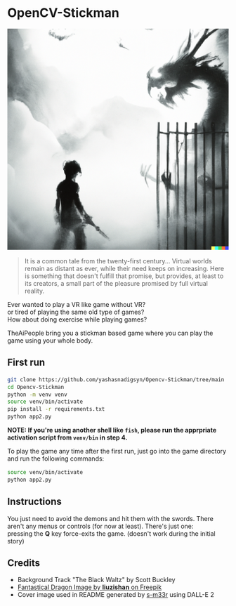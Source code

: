 # OpenCV-Stickman

![cover](./Assets/other/cover.png)

> It is a common tale from the twenty-first century...
> Virtual worlds remain as distant as ever, while their need keeps on increasing.
> Here is something that doesn't fulfill that promise, but provides, at least to its creators,
> a small part of the pleasure promised by full virtual reality.

Ever wanted to play a VR like game without VR?  
or tired of playing the same old type of games?  
How about doing exercise while playing games?  

TheAiPeople bring you a stickman based game where you can play the game using your whole body.  

## First run
```bash
git clone https://github.com/yashasnadigsyn/Opencv-Stickman/tree/main
cd Opencv-Stickman
python -m venv venv
source venv/bin/activate
pip install -r requirements.txt
python app2.py
```

**NOTE: If you're using another shell like `fish`, please run the apprpriate activation script from `venv/bin` in step 4.**

To play the game any time after the first run, just go into the game directory and run the following commands:
```bash
source venv/bin/activate
python app2.py
```

## Instructions
You just need to avoid the demons and hit them with the swords. There aren't any menus or controls (for now at least). There's just one:  
pressing the **Q** key force-exits the game. (doesn't work during the initial story)

## Credits
- Background Track "The Black Waltz" by Scott Buckley
- [Fantastical Dragon Image by **liuzishan** on Freepik](https://www.freepik.com/free-photo/fantastic-illustration-ancient-chinese-themes_14541139.htm#query=monster&position=25&from_view=search&track=sph)
- Cover image used in README generated by [s-m33r](https://github.com/s-m33r) using DALL-E 2
